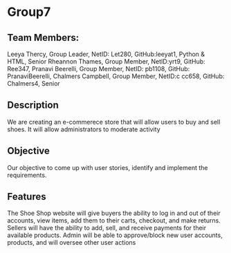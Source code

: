 # Group7

## Team Members: 
Leeya Thercy, Group Leader, NetID: Let280, GitHub:leeyat1, Python & HTML, Senior
Rheannon Thames, Group Member, NetID:yrt9, GitHub: Ree347, 
Pranavi Beerelli, Group Member, NetID: pb1108, GitHub: PranaviBeerelli, 
Chalmers Campbell, Group Member, NetID:c cc658, GitHub: Chalmers4, Senior

## Description
We are creating an e-commerece store that will allow users to buy and sell shoes. It will allow administrators to moderate activity

## Objective
Our objective to come up with user stories, identify and implement the requirements.

## Features
The Shoe Shop website will give buyers the ability to log in and out of their accounts, view items, add them to their carts, checkout, and make returns. Sellers will have the ability to add, sell, and receive payments for their available products. Admin will be able to approve/block new user accounts, products, and will oversee other user actions 
